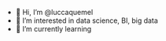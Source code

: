 - 👋 Hi, I’m @luccaquemel
- 👀 I’m interested in data science, BI, big data
- 🌱 I’m currently learning 

<!---
luccaquemel/luccaquemel is a ✨ special ✨ repository because its `README.md` (this file) appears on your GitHub profile.
You can click the Preview link to take a look at your changes.
--->
